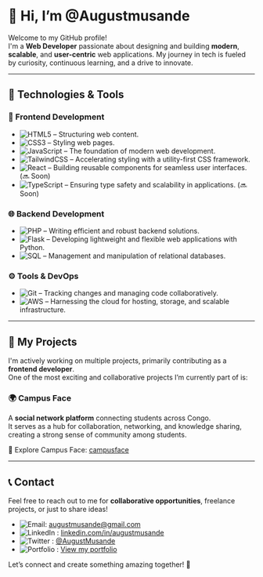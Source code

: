 # 👋 Hi, I’m @Augustmusande  

Welcome to my GitHub profile!  
I'm a **Web Developer** passionate about designing and building **modern**, **scalable**, and **user-centric** web applications. My journey in tech is fueled by curiosity, continuous learning, and a drive to innovate.  

---

## 🔧 Technologies & Tools  

### 🌟 Frontend Development  
- ![HTML5](https://img.shields.io/badge/-HTML5-E34F26?style=flat-square&logo=html5&logoColor=white)  – Structuring web content.
- ![CSS3](https://img.shields.io/badge/-CSS3-1572B6?style=flat-square&logo=css3&logoColor=white)  – Styling web pages.
- ![JavaScript](https://img.shields.io/badge/-JavaScript-F7DF1E?style=flat-square&logo=javascript&logoColor=black)  – The foundation of modern web development.  
- ![TailwindCSS](https://img.shields.io/badge/-TailwindCSS-38B2AC?style=flat-square&logo=tailwind-css&logoColor=white)  – Accelerating styling with a utility-first CSS framework.  
- ![React](https://img.shields.io/badge/-React-61DAFB?style=flat-square&logo=react&logoColor=black)  – Building reusable components for seamless user interfaces. (🔜 Soon)  
- ![TypeScript](https://img.shields.io/badge/-TypeScript-007ACC?style=flat-square&logo=typescript&logoColor=white)  – Ensuring type safety and scalability in applications. (🔜 Soon)  

### 🌐 Backend Development  
- ![PHP](https://img.shields.io/badge/-PHP-777BB4?style=flat-square&logo=php&logoColor=white)  – Writing efficient and robust backend solutions.  
- ![Flask](https://img.shields.io/badge/-Flask-000000?style=flat-square&logo=flask&logoColor=white)  – Developing lightweight and flexible web applications with Python.
- ![SQL](https://img.shields.io/badge/-SQL-4479A1?style=flat-square&logo=sql&logoColor=white)  – Management and manipulation of relational databases.  

### ⚙️ Tools & DevOps  
- ![Git](https://img.shields.io/badge/-Git-F05032?style=flat-square&logo=git&logoColor=white)  – Tracking changes and managing code collaboratively.  
- ![AWS](https://img.shields.io/badge/-AWS-232F3E?style=flat-square&logo=amazon-aws&logoColor=white)  – Harnessing the cloud for hosting, storage, and scalable infrastructure.  

---

## 🎨 My Projects  

I'm actively working on multiple projects, primarily contributing as a **frontend developer**.  
One of the most exciting and collaborative projects I’m currently part of is:  

### 🌍 **Campus Face**  
A **social network platform** connecting students across Congo.  
It serves as a hub for collaboration, networking, and knowledge sharing, creating a strong sense of community among students.  

🔗 Explore Campus Face: [campusface](http://www.campusface.net)  

---

## 📞 Contact  

Feel free to reach out to me for **collaborative opportunities**, freelance projects, or just to share ideas!  
- ![Email](https://img.shields.io/badge/-Email-D14836?style=flat-square&logo=gmail&logoColor=white): [augustmusande@gmail.com](mailto:augustmusande@gmail.com)  
- ![LinkedIn](https://img.shields.io/badge/-LinkedIn-0077B5?style=flat-square&logo=linkedin&logoColor=white) : [linkedin.com/in/augustmusande](https://linkedin.com/in/augustmusande)  
- ![Twitter](https://img.shields.io/badge/-Twitter-1DA1F2?style=flat-square&logo=twitter&logoColor=white) : [@AugustMusande](https://twitter.com/AugustMusande)  
- ![Portfolio](https://img.shields.io/badge/-Portfolio-000000?style=flat-square&logo=github&logoColor=white) : [View my portfolio](https://augustmusande.github.io/my-portfolio/)
    
Let’s connect and create something amazing together! 🚀